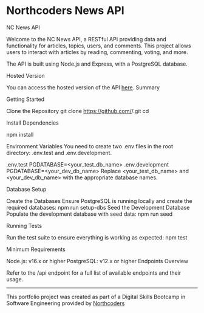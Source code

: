# Northcoders News API

NC News API

Welcome to the NC News API, a RESTful API providing data and functionality for articles, topics, users, and comments. This project allows users to interact with articles by reading, commenting, voting, and more.

The API is built using Node.js and Express, with a PostgreSQL database.

Hosted Version

You can access the hosted version of the API [here](https://my-nc-news-65s0.onrender.com/api).
Summary

Getting Started

Clone the Repository
git clone https://github.com/<your-username>/<repo-name>.git
cd <repo-name>

Install Dependencies

npm install

Environment Variables
You need to create two .env files in the root directory: .env.test and .env.development.

.env.test
PGDATABASE=<your_test_db_name>
.env.development
PGDATABASE=<your_dev_db_name>
Replace <your_test_db_name> and <your_dev_db_name> with the appropriate database names.

Database Setup

Create the Databases
Ensure PostgreSQL is running locally and create the required databases:
npm run setup-dbs
Seed the Development Database
Populate the development database with seed data:
npm run seed

Running Tests

Run the test suite to ensure everything is working as expected:
npm test

Minimum Requirements

Node.js: v16.x or higher
PostgreSQL: v12.x or higher
Endpoints Overview

Refer to the /api endpoint for a full list of available endpoints and their usage.

---

This portfolio project was created as part of a Digital Skills Bootcamp in Software Engineering provided by [Northcoders](https://northcoders.com/)
